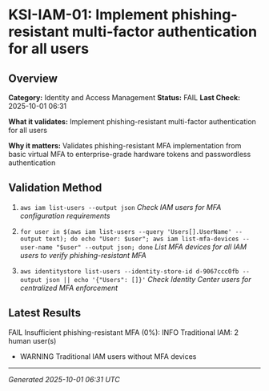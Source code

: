# KSI-IAM-01: Implement phishing-resistant multi-factor authentication for all users

## Overview

**Category:** Identity and Access Management
**Status:** FAIL
**Last Check:** 2025-10-01 06:31

**What it validates:** Implement phishing-resistant multi-factor authentication for all users

**Why it matters:** Validates phishing-resistant MFA implementation from basic virtual MFA to enterprise-grade hardware tokens and passwordless authentication

## Validation Method

1. `aws iam list-users --output json`
   *Check IAM users for MFA configuration requirements*

2. `for user in $(aws iam list-users --query 'Users[].UserName' --output text); do echo "User: $user"; aws iam list-mfa-devices --user-name "$user" --output json; done`
   *List MFA devices for all IAM users to verify phishing-resistant MFA*

3. `aws identitystore list-users --identity-store-id d-9067ccc0fb --output json || echo '{"Users": []}'`
   *Check Identity Center users for centralized MFA enforcement*

## Latest Results

FAIL Insufficient phishing-resistant MFA (0%): INFO Traditional IAM: 2 human user(s)
- WARNING Traditional IAM users without MFA devices

---
*Generated 2025-10-01 06:31 UTC*